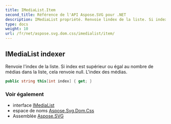 ```yaml
---
title: IMediaList.Item
second_title: Référence de l'API Aspose.SVG pour .NET
description: IMediaList propriété. Renvoie lindex de la liste. Si index est supérieur ou égal au nombre de médias dans la liste cela renvoie null. Lindex des médias.
type: docs
weight: 10
url: /fr/net/aspose.svg.dom.css/imedialist/item/
---
```

## IMediaList indexer

Renvoie l'index de la liste. Si index est supérieur ou égal au nombre de médias dans la liste, cela renvoie null. L'index des médias.

```csharp
public string this[int index] { get; }
```

### Voir également

* interface [IMediaList](../)
* espace de noms [Aspose.Svg.Dom.Css](../../imedialist/)
* Assemblée [Aspose.SVG](../../../)



